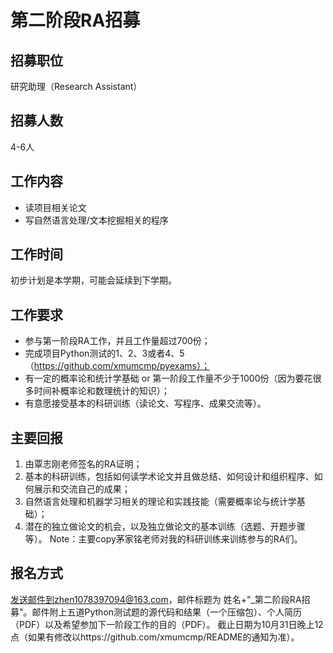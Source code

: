 # 第二阶段RA招募
## 招募职位
研究助理（Research Assistant）

## 招募人数
4-6人

## 工作内容
- 读项目相关论文
- 写自然语言处理/文本挖掘相关的程序

## 工作时间
初步计划是本学期，可能会延续到下学期。

## 工作要求
- 参与第一阶段RA工作，并且工作量超过700份；
- 完成项目Python测试的1、2、3或者4、5（https://github.com/xmumcmp/pyexams）；
- 有一定的概率论和统计学基础 or 第一阶段工作量不少于1000份（因为要花很多时间补概率论和数理统计的知识）；
- 有意愿接受基本的科研训练（读论文、写程序、成果交流等）。

## 主要回报
1. 由覃志刚老师签名的RA证明；
2. 基本的科研训练，包括如何读学术论文并且做总结、如何设计和组织程序、如何展示和交流自己的成果；
3. 自然语言处理和机器学习相关的理论和实践技能（需要概率论与统计学基础）；
4. 潜在的独立做论文的机会，以及独立做论文的基本训练（选题、开题步骤等）。
Note：主要copy茅家铭老师对我的科研训练来训练参与的RA们。

## 报名方式
发送邮件到zhen1078397094@163.com，邮件标题为 姓名+"_第二阶段RA招募"。邮件附上五道Python测试题的源代码和结果（一个压缩包）、个人简历（PDF）以及希望参加下一阶段工作的目的（PDF）。
截止日期为10月31日晚上12点（如果有修改以https://github.com/xmumcmp/README的通知为准）。



